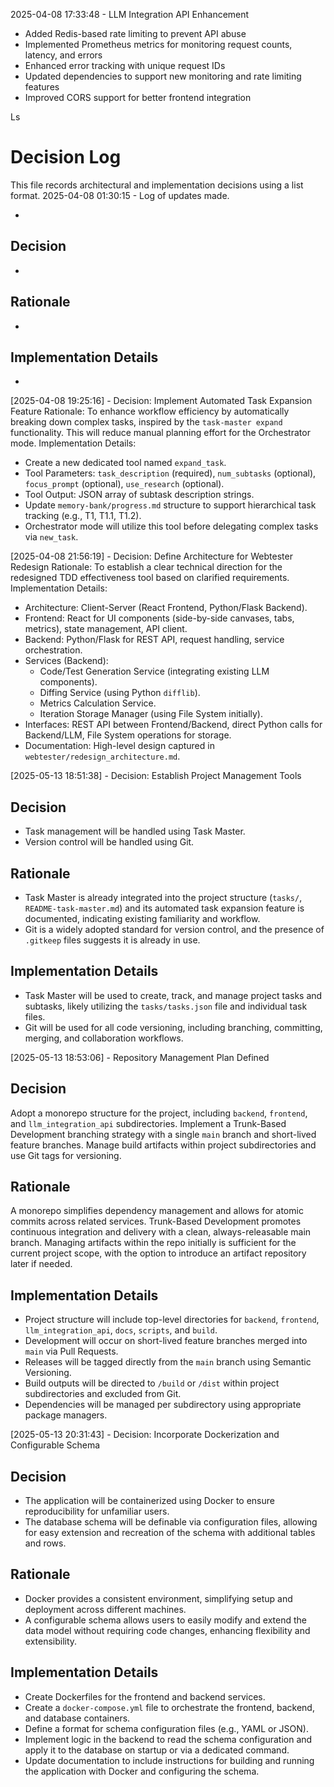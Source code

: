 
2025-04-08 17:33:48 - LLM Integration API Enhancement
- Added Redis-based rate limiting to prevent API abuse
- Implemented Prometheus metrics for monitoring request counts, latency, and errors
- Enhanced error tracking with unique request IDs
- Updated dependencies to support new monitoring and rate limiting features
- Improved CORS support for better frontend integration

Ls
# Decision Log

This file records architectural and implementation decisions using a list format.
2025-04-08 01:30:15 - Log of updates made.

*

## Decision

*

## Rationale 

*

## Implementation Details

*

[2025-04-08 19:25:16] - Decision: Implement Automated Task Expansion Feature
Rationale: To enhance workflow efficiency by automatically breaking down complex tasks, inspired by the `task-master expand` functionality. This will reduce manual planning effort for the Orchestrator mode.
Implementation Details:
- Create a new dedicated tool named `expand_task`.
- Tool Parameters: `task_description` (required), `num_subtasks` (optional), `focus_prompt` (optional), `use_research` (optional).
- Tool Output: JSON array of subtask description strings.
- Update `memory-bank/progress.md` structure to support hierarchical task tracking (e.g., T1, T1.1, T1.2).
- Orchestrator mode will utilize this tool before delegating complex tasks via `new_task`.


[2025-04-08 21:56:19] - Decision: Define Architecture for Webtester Redesign
Rationale: To establish a clear technical direction for the redesigned TDD effectiveness tool based on clarified requirements.
Implementation Details:
- Architecture: Client-Server (React Frontend, Python/Flask Backend).
- Frontend: React for UI components (side-by-side canvases, tabs, metrics), state management, API client.
- Backend: Python/Flask for REST API, request handling, service orchestration.
- Services (Backend):
    - Code/Test Generation Service (integrating existing LLM components).
    - Diffing Service (using Python `difflib`).
    - Metrics Calculation Service.
    - Iteration Storage Manager (using File System initially).
- Interfaces: REST API between Frontend/Backend, direct Python calls for Backend/LLM, File System operations for storage.
- Documentation: High-level design captured in `webtester/redesign_architecture.md`.

[2025-05-13 18:51:38] - Decision: Establish Project Management Tools
## Decision
* Task management will be handled using Task Master.
* Version control will be handled using Git.
## Rationale
* Task Master is already integrated into the project structure (`tasks/`, `README-task-master.md`) and its automated task expansion feature is documented, indicating existing familiarity and workflow.
* Git is a widely adopted standard for version control, and the presence of `.gitkeep` files suggests it is already in use.
## Implementation Details
* Task Master will be used to create, track, and manage project tasks and subtasks, likely utilizing the `tasks/tasks.json` file and individual task files.
* Git will be used for all code versioning, including branching, committing, merging, and collaboration workflows.

[2025-05-13 18:53:06] - Repository Management Plan Defined

## Decision

Adopt a monorepo structure for the project, including `backend`, `frontend`, and `llm_integration_api` subdirectories. Implement a Trunk-Based Development branching strategy with a single `main` branch and short-lived feature branches. Manage build artifacts within project subdirectories and use Git tags for versioning.

## Rationale

A monorepo simplifies dependency management and allows for atomic commits across related services. Trunk-Based Development promotes continuous integration and delivery with a clean, always-releasable main branch. Managing artifacts within the repo initially is sufficient for the current project scope, with the option to introduce an artifact repository later if needed.

## Implementation Details

- Project structure will include top-level directories for `backend`, `frontend`, `llm_integration_api`, `docs`, `scripts`, and `build`.
- Development will occur on short-lived feature branches merged into `main` via Pull Requests.
- Releases will be tagged directly from the `main` branch using Semantic Versioning.
- Build outputs will be directed to `/build` or `/dist` within project subdirectories and excluded from Git.
- Dependencies will be managed per subdirectory using appropriate package managers.

[2025-05-13 20:31:43] - Decision: Incorporate Dockerization and Configurable Schema
## Decision
* The application will be containerized using Docker to ensure reproducibility for unfamiliar users.
* The database schema will be definable via configuration files, allowing for easy extension and recreation of the schema with additional tables and rows.
## Rationale
* Docker provides a consistent environment, simplifying setup and deployment across different machines.
* A configurable schema allows users to easily modify and extend the data model without requiring code changes, enhancing flexibility and extensibility.
## Implementation Details
* Create Dockerfiles for the frontend and backend services.
* Create a `docker-compose.yml` file to orchestrate the frontend, backend, and database containers.
* Define a format for schema configuration files (e.g., YAML or JSON).
* Implement logic in the backend to read the schema configuration and apply it to the database on startup or via a dedicated command.
* Update documentation to include instructions for building and running the application with Docker and configuring the schema.
